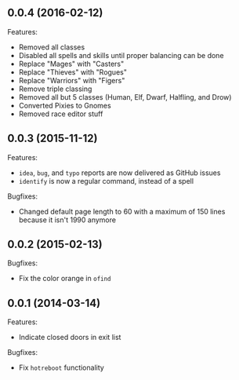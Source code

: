 ## 0.0.4 (2016-02-12)

Features:

  - Removed all classes
  - Disabled all spells and skills until proper balancing can be done
  - Replace "Mages" with "Casters"
  - Replace "Thieves" with "Rogues"
  - Replace "Warriors" with "Figers"
  - Remove triple classing
  - Removed all but 5 classes (Human, Elf, Dwarf, Halfling, and Drow)
  - Converted Pixies to Gnomes
  - Removed race editor stuff

## 0.0.3 (2015-11-12)

Features:

  - `idea`, `bug`, and `typo` reports are now delivered as GitHub issues
  - `identify` is now a regular command, instead of a spell

Bugfixes:

  - Changed default page length to 60 with a maximum of 150 lines because it isn't 1990 anymore

## 0.0.2 (2015-02-13)

Bugfixes:

  - Fix the color orange in `ofind`

## 0.0.1 (2014-03-14)

Features:

  - Indicate closed doors in exit list

Bugfixes:

  - Fix `hotreboot` functionality
